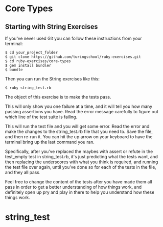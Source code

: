 # Core Types

## Starting with String Exercises

If you've never used Git you can follow these instructions from your terminal:

```
$ cd your_project_folder
$ git clone https://github.com/turingschool/ruby-exercises.git
$ cd ruby-exercises/core-types
$ gem install bundler
$ bundle
```

Then you can run the String exercises like this:

```
$ ruby string_test.rb
```

The object of this exercise is to make the tests pass.

This will only show you one failure at a time, and it will tell you how many
passing assertions you have. Read the error message carefully to figure out
which line of the test suite is failing.

This will run the test file and you will get some error. Read the error and
make the changes to the string_test.rb file that you need to. Save the file,
and then re-run it. You can hit the up arrow on your keyboard to have the
terminal bring up the last command you ran.

Specifically, after you've replaced the maybes with assert or refute in the
test_empty test in string_test.rb, it's just predicting what the tests want,
and then replacing the underscores with what you think is required, and running
the test file over again, until you've done so for each of the tests in the
file, and they all pass.

Feel free to change the content of the tests after you have made them all
pass in order to get a better understanding of how things work, and definitely
open up pry and play in there to help you understand how these things work.
# string_test
